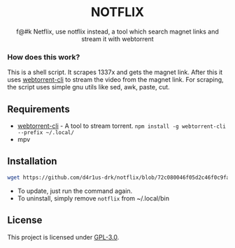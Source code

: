 <h1 align="center">NOTFLIX</h1>
<p align="center">f@#k Netflix, use notflix instead, a tool which search magnet links and stream it with webtorrent</p>

### How does this work?

This is a shell script. It scrapes 1337x and gets the magnet link.
After this it uses [webtorrent-cli](https://github.com/webtorrent/webtorrent-cli) to stream the video from the magnet link.
For scraping, the script uses simple gnu utils like sed, awk, paste, cut.

## Requirements

* [webtorrent-cli](https://github.com/webtorrent/webtorrent-cli) - A tool to stream torrent. `npm install -g webtorrent-cli --prefix ~/.local/`
* mpv

## Installation

```sh
wget https://github.com/d4r1us-drk/notflix/blob/72c080046f05d2c46f0c9fae3f72f5f99aa835ab/install.sh && chmod +x install.sh && ./install.sh && rm -f install.sh 
```
- To update, just run the command again.
- To uninstall, simply remove `notflix` from ~/.local/bin

## License
This project is licensed under [GPL-3.0](https://raw.githubusercontent.com/Illumina/licenses/master/gpl-3.0.txt).


